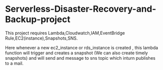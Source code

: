 # Serverless-Disaster-Recovery-and-Backup-project

This project requires Lambda,Cloudwatch,IAM,EventBridge Rule,EC2(instance),Snapshots,SNS.

Here whenever a new ec2_instance or rds_instance is created , this lambda function will trigger and creates a snapshot (We can also create timely snapshots) and will send and message to sns topic which inturn publishes to a mail.
